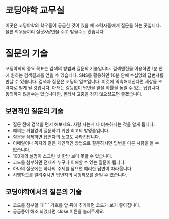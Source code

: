 # 코딩야학 교무실
이곳은 코딩야학의 학우들이 궁금한 것이 있을 때 조력자들에게 질문을 하는 곳입니다. 물론 학우들끼리 질문&답변을 주고 받을수도 있습니다.

# 질문의 기술
코딩야학의 중요 목표는 검색의 방법과 질문의 기술입니다. 검색엔진을 이용하면 1분 안에 원하는 검색결과를 얻을 수 있습니다. SNS를 활용하면 10분 안에 수십명의 답변자를 만날 수 있습니다. 검색과 질문은 코딩의 일부입니다. 이것에 익숙해지신다면 세상을 조력자로 얻게 될 것입니다. 아래는 갈등없이 답변을 얻을 확률을 높일 수 있는 팁입니다. 동의하지 않을수는 있습니다만, 몰라서 고충을 겪지 않으셨으면 좋겠습니다.

## 보편적인 질문의 기술
- 질문 전에 검색을 먼저 해보세요. 사람 사는게 다 비슷하다는 것을 알게 됩니다.
- 예의는 거침없이 질문하기 위한 최고의 발명품입니다.
- 질문을 삭제하면 답변자의 노고도 사라진답니다.
- 이메일이나 쪽지와 같은 개인적인 방법으로 질문하시면 답변을 다른 사람을 볼 수 없습니다.
- 100개의 설명이 스크린 샷 한방 보다 못할 수 있습니다.
- 코드를 첨부하면 전세계 누구나 이해할 수 있는 질문이 됩니다.
- 하나의 질문에는 하나의 주제를 담으면 예리한 답변이 따라옵니다.
- 시행착오를 알려주시면 답변자의 시행착오를 줄일 수 있습니다.

## 코딩야학에서의 질문의 기술
- 코드를 첨부할 때 \`\`\` 기호를 앞 뒤에 추가하면 코드가 보기 좋아집니다.
- 궁금증이 해소 되었다면 close 버튼을 눌러주세요.